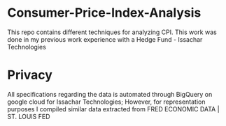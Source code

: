 # Consumer-Price-Index-Analysis
This repo contains different techniques for analyzing CPI. This work was done in my previous work experience with a Hedge Fund - Issachar Technologies

# Privacy 
All specifications regarding the data is automated through BigQuery on google cloud for Issachar Technologies; However, for representation purposes I compiled similar data extracted from FRED ECONOMIC DATA | ST. LOUIS FED
